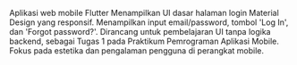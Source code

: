 Aplikasi web mobile Flutter Menampilkan UI dasar halaman login Material Design yang responsif. Menampilkan input email/password, tombol 'Log In', dan 'Forgot password?'. Dirancang untuk pembelajaran UI tanpa logika backend, sebagai Tugas 1 pada Praktikum Pemrograman Aplikasi Mobile. Fokus pada estetika dan pengalaman pengguna di perangkat mobile.
